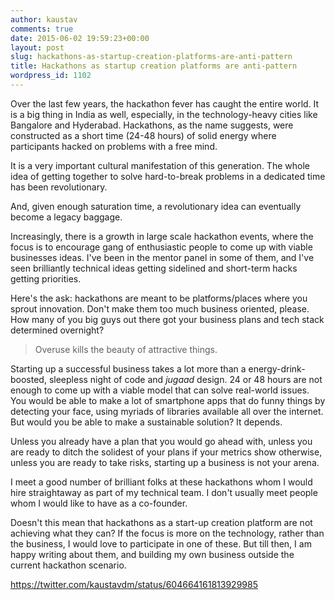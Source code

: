 ```yaml
---
author: kaustav
comments: true
date: 2015-06-02 19:59:23+00:00
layout: post
slug: hackathons-as-startup-creation-platforms-are-anti-pattern
title: Hackathons as startup creation platforms are anti-pattern
wordpress_id: 1102
---
```


Over the last few years, the hackathon fever has caught the entire world. It is a big thing in India as well, especially, in the technology-heavy cities like Bangalore and Hyderabad. Hackathons, as the name suggests, were constructed as a short time (24-48 hours) of solid energy where participants hacked on problems with a free mind.

It is a very important cultural manifestation of this generation. The whole idea of getting together to solve hard-to-break problems in a dedicated time has been revolutionary.

And, given enough saturation time, a revolutionary idea can eventually become a legacy baggage.

Increasingly, there is a growth in large scale hackathon events, where the focus is to encourage gang of enthusiastic people to come up with viable businesses ideas. I've been in the mentor panel in some of them, and I've seen brilliantly technical ideas getting sidelined and short-term hacks getting priorities.<!-- more -->

Here's the ask: hackathons are meant to be platforms/places where you sprout innovation. Don't make them too much business oriented, please. How many of you big guys out there got your business plans and tech stack determined overnight?

> Overuse kills the beauty of attractive things.

Starting up a successful business takes a lot more than a energy-drink-boosted, sleepless night of code and _jugaad_ design. 24 or 48 hours are not enough to come up with a viable model that can solve real-world issues. You would be able to make a lot of smartphone apps that do funny things by detecting your face, using myriads of libraries available all over the internet. But would you be able to make a sustainable solution? It depends.

Unless you already have a plan that you would go ahead with, unless you are ready to ditch the solidest of your plans if your metrics show otherwise, unless you are ready to take risks, starting up a business is not your arena.

I meet a good number of brilliant folks at these hackathons whom I would hire straightaway as part of my technical team. I don't usually meet people whom I would like to have as a co-founder.

Doesn't this mean that hackathons as a start-up creation platform are not achieving what they can? If the focus is more on the technology, rather than the business, I would love to participate in one of these. But till then, I am happy writing about them, and building my own business outside the current hackathon scenario.

https://twitter.com/kaustavdm/status/604664161813929985
